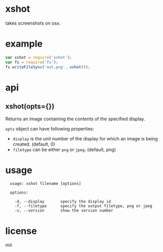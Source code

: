 # xshot

takes screenshots on osx.

# example

```js
var xshot = require('xshot');
var fs = require('fs');
fs.writeFileSync('out.png', xshot());
```

# api

## xshot(opts={})

Returns an image containing the contents of the specified display.

`opts` object can have following properties:

* `display` is the unit number of the display for which an image is being created. (default, 0)
* `filetype` can be either `png` or `jpeg`. (default, png)

# usage

```
  usage: xshot filename [options]

  options:

    -d, --display       specify the display id
    -f, --filetype      specify the output filetype, png or jpeg
    -v, --version       show the version number
```

# license

mit